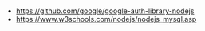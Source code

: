# 

- https://github.com/google/google-auth-library-nodejs
- https://www.w3schools.com/nodejs/nodejs_mysql.asp
